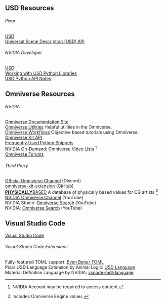 ## USD Resources
###### Pixar
[USD](https://graphics.pixar.com/usd/release/index.html)</br>
[Universal Scene Description (USD) API](https://graphics.pixar.com/usd/release/api/index.html)
###### NVIDIA Developer
[USD](https://developer.nvidia.com/usd)</br>
[Working with USD Python Libraries](https://developer.nvidia.com/usd/tutorials)</br>
[USD Python API Notes](https://developer.nvidia.com/usd/apinotes)
## Omniverse Resources
###### NVIDIA
[Omniverse Documentation Site](https://docs.omniverse.nvidia.com/)</br>
[Omniverse Utilities](https://docs.omniverse.nvidia.com/prod_utilities/prod_utilities/overview.html) Helpful utilities in the Omniverse.</br>
[Omniverse Workflows](https://docs.omniverse.nvidia.com/prod_workflows/prod_workflows/overview.html) Objective based tutorials using Omniverse.</br>
[Omniverse Kit API](https://docs.omniverse.nvidia.com/py/kit/index.html)</br>
[Frequently Used Python Snippets](https://docs.omniverse.nvidia.com/app_isaacsim/app_isaacsim/reference_python_snippets.html)</br>
NVIDIA On-Demand: [Omniverse Video Lists](https://docs.omniverse.nvidia.com/plat_omniverse/common/video-list.html) [^1]</br>
[Omniverse Forums](https://forums.developer.nvidia.com/c/omniverse/300)
###### Third Party
[Official Omniverse Channel](https://discord.com/invite/nvidiaomniverse) (Discord)</br>
[omniverse-kit-extension](https://github.com/topics/omniverse-kit-extension) (GitHub)</br>
[**PHYSICALLY**BASED](https://physicallybased.info/) A database of physically based values for CG artists [^2]</br>
[NVIDIA Omniverse Channel](https://www.youtube.com/c/NVIDIAOmniverse) (YouTube)</br>
NVIDIA Studio: [Omniverse Search](https://www.youtube.com/channel/UCDeQdW6Lt6nhq3mLM4oLGWw/search?query=Omniverse) (YouTube)</br>
NVIDIA: [Omniverse Search](https://www.youtube.com/c/NVIDIA/search?query=Omniverse) (YouTube)</br>
## Visual Studio Code
[Visual Studio Code](https://code.visualstudio.com/)
###### Visual Studio Code Extensions
Fully-featured TOML support: [Even Better TOML](https://marketplace.visualstudio.com/items?itemName=tamasfe.even-better-toml)</br>
Pixar USD Language Extension by Animal Logic: [USD Language](https://marketplace.visualstudio.com/items?itemName=AnimalLogic.vscode-usda-syntax)</br>
Material Definition Language by NVIDIA: [vscode-mdl-language](https://marketplace.visualstudio.com/items?itemName=OmerShapira.mdl)</br>
[^1]: NVIDIA Account may be required to access content.
[^2]: Includes Omniverse Engine values.
